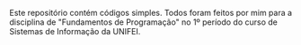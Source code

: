 Este repositório contém códigos simples. Todos foram feitos por mim para a disciplina de "Fundamentos de Programação" no 1º período do curso de Sistemas de Informação da UNIFEI.
